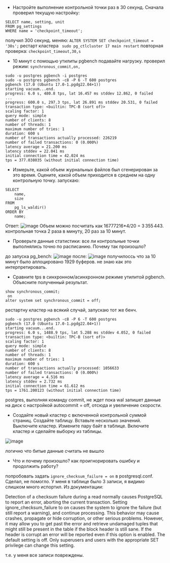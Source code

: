 - Настройте выполнение контрольной точки раз в 30 секунд.
Сначала проверил текущую настройку:
```
SELECT name, setting, unit
FROM pg_settings
WHERE name = 'checkpoint_timeout';
```
получил 300 секунд. 
меняю:  `ALTER SYSTEM SET checkpoint_timeout = '30s';`
рестарт кластера ` sudo pg_ctlcluster 17 main restart`
повторная проверка: `checkpoint_timeout,30,s`

- 10 минут c помощью утилиты pgbench подавайте нагрузку.
проверил режим: `synchronous_commit,on,`
```
sudo -u postgres pgbench -i postgres
sudo -u postgres pgbench -c8 -P 6 -T 600 postgres
pgbench (17.0 (Ubuntu 17.0-1.pgdg22.04+1))
starting vacuum...end.
progress: 6.0 s, 480.8 tps, lat 16.457 ms stddev 12.862, 0 failed
...
progress: 600.0 s, 297.3 tps, lat 26.891 ms stddev 20.531, 0 failed
transaction type: <builtin: TPC-B (sort of)>
scaling factor: 1
query mode: simple
number of clients: 8
number of threads: 1
maximum number of tries: 1
duration: 600 s
number of transactions actually processed: 226219
number of failed transactions: 0 (0.000%)
latency average = 21.200 ms
latency stddev = 22.041 ms
initial connection time = 42.024 ms
tps = 377.038035 (without initial connection time)
```
- Измерьте, какой объем журнальных файлов был сгенерирован за это время. Оцените, какой объем приходится в среднем на одну контрольную точку.
запускаю:
```
SELECT
    name,
    size
FROM
    pg_ls_waldir()
ORDER BY
    name;
```
Ответ:
![image](https://github.com/user-attachments/assets/47d86eae-f513-41f3-817b-e41acc432025)
Объем можно посчитать как 16777216*4/20 = 3 355 443. контрольная точка 2 раза в минуту, 20 раз за 10 минут.


- Проверьте данные статистики: все ли контрольные точки выполнялись точно по расписанию. Почему так произошло?

до запуска pg_bench:
![image](https://github.com/user-attachments/assets/26ffcc69-a088-48e2-891a-5f6a6a10cc4d)
после:
![image](https://github.com/user-attachments/assets/00c7ca8b-9ba0-492f-b780-3abc7e1f4ad5)
получилоссь что за 10 минут было аллоцировано 1929 буферов. не знаю как это интерпретировать.

- Сравните tps в синхронном/асинхронном режиме утилитой pgbench. Объясните полученный результат.
```
show synchronous_commit;
 on
alter system set synchronous_commit = off;
```
рестартну кластер на всякий случай, запускаю тот же бенч.

```
sudo -u postgres pgbench -c8 -P 6 -T 600 postgres
pgbench (17.0 (Ubuntu 17.0-1.pgdg22.04+1))
starting vacuum...end.
progress: 6.0 s, 1488.9 tps, lat 5.288 ms stddev 4.052, 0 failed
transaction type: <builtin: TPC-B (sort of)>
scaling factor: 1
query mode: simple
number of clients: 8
number of threads: 1
maximum number of tries: 1
duration: 600 s
number of transactions actually processed: 1056633
number of failed transactions: 0 (0.000%)
latency average = 4.516 ms
latency stddev = 2.732 ms
initial connection time = 61.612 ms
tps = 1761.200123 (without initial connection time)
```
postgres, выполняя команду commit, не ждет пока wal запишет данные на диск с настройкой autocommit = off, отсюда и увеличение скорости.

- Создайте новый кластер с включенной контрольной суммой страниц. Создайте таблицу. Вставьте несколько значений. Выключите кластер. Измените пару байт в таблице. Включите кластер и сделайте выборку из таблицы.

![image](https://github.com/user-attachments/assets/85fa9e2b-2b31-4c6c-ba1c-ad61ab620831)

логично что битые данные считать не вышло

-   Что и почему произошло? как проигнорировать ошибку и продолжить работу?

попробовать задать `ignore_checksum_failure = on`  в postgresql.conf. Сделал, не помогло. У меня в таблице было 3 записи, я видимо слишком много испортил. Из документации:

Detection of a checksum failure during a read normally causes PostgreSQL to report an error, aborting the current transaction. Setting ignore_checksum_failure to on causes the system to ignore the failure (but still report a warning), and continue processing. This behavior may cause crashes, propagate or hide corruption, or other serious problems. However, it may allow you to get past the error and retrieve undamaged tuples that might still be present in the table if the block header is still sane. If the header is corrupt an error will be reported even if this option is enabled. The default setting is off. Only superusers and users with the appropriate SET privilege can change this setting.

т.е. у меня все записи повреждены.
